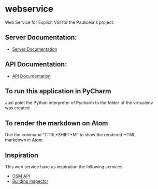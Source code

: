 # webservice

Web Service for Explicit VGI for the Pauliceia's project.


## Server Documentation:

- [Server Documentation](doc/server/)


## API Documentation:

- [API Documentation](doc/api/)


## To run this application in PyCharm

Just point the Python interpreter of Pycharm to the folder of the virtualenv was created


## To render the markdown on Atom

Use the command "CTRL+SHIFT+M" to show the rendered HTML markdown in Atom.


## Inspiration

This web service have as inspiration the following services:

- [OSM API](http://wiki.openstreetmap.org/wiki/API_v0.6)
- [Building Inspector](https://buildinginspector.nypl.org/data)
